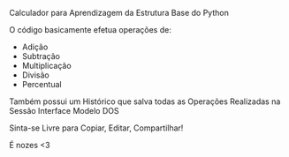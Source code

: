 Calculador para Aprendizagem da Estrutura Base do Python

O código basicamente efetua operações de:
- Adição
- Subtração
- Multiplicação
- Divisão
- Percentual

Também possui um Histórico que salva todas as Operações Realizadas na Sessão
Interface Modelo DOS

Sinta-se Livre para Copiar, Editar, Compartilhar!

É nozes <3

